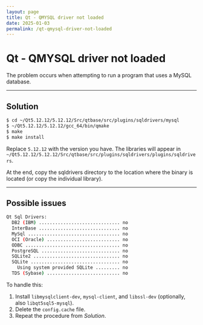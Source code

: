 ```yaml
---
layout: page
title: Qt - QMYSQL driver not loaded
date: 2025-01-03
permalink: /qt-qmysql-driver-not-loaded
---
```


# Qt - QMYSQL driver not loaded

The problem occurs when attempting to run a program that uses a MySQL database.

---

## Solution

```bash
$ cd ~/Qt5.12.12/5.12.12/Src/qtbase/src/plugins/sqldrivers/mysql
$ ~/Qt5.12.12/5.12.12/gcc_64/bin/qmake
$ make
$ make install
```

Replace `5.12.12` with the version you have. The libraries will appear in `~/Qt5.12.12/5.12.12/Src/qtbase/src/plugins/sqldrivers/plugins/sqldrivers`.

At the end, copy the sqldrivers directory to the location where the binary is located (or copy the individual library).

---

## Possible issues

```bash
Qt Sql Drivers:
  DB2 (IBM) .............................. no
  InterBase .............................. no
  MySql .................................. no
  OCI (Oracle) ........................... no
  ODBC ................................... no
  PostgreSQL ............................. no
  SQLite2 ................................ no
  SQLite ................................. no
    Using system provided SQLite ......... no
  TDS (Sybase) ........................... no
```

To handle this:

1. Install `libmysqlclient-dev`, `mysql-client`, and `libssl-dev` (optionally, also `libqt5sql5-mysql`).
2. Delete the `config.cache` file.
3. Repeat the procedure from *Solution*.